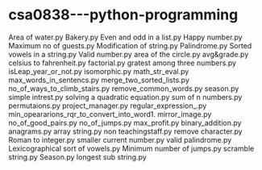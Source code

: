 # csa0838---python-programming
Area of water.py
Bakery.py
Even and odd in a list.py
Happy number.py
Maximum no of guests.py
Modification of string.py
Palindrome.py
Sorted vowels in a string.py
Valid number.py
area of the circle.py
avg&grade.py
celsius to fahrenheit.py
factorial.py
gratest among three numbers.py
isLeap_year_or_not.py
isomorphic.py
math_str_eval.py
max_words_in_sentencs.py
merge_two_sorted_lists.py
no_of_ways_to_climb_stairs.py
remove_common_words.py
season.py
simple intrest.py
solving a quadratic equation.py
sum of n numbers.py
permutaions.py
project_manager.py
regular_expression_.py
min_opeararions_rqr_to_convert_into_word1.
mirror_image.py
no_of_good_pairs.py
no_of_jumps.py
max_profit.py
binary_addition.py
anagrams.py
array string.py
non teachingstaff.py
remove character.py
Roman to integer.py
smaller current number.py
valid palindrome.py
Lexicographical sort of vowels.py
Minimum number of jumps.py
scramble string.py
Season.py
longest sub string.py
